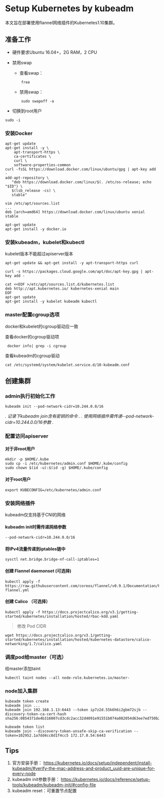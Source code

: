 # Setup Kubernetes by kubeadm

本文旨在部署使用flannel网络插件的Kubernetes1.10集群。

## 准备工作
- 硬件要求Ubuntu 16.04+，2G RAM，2 CPU
- 禁用swap
	- 查看swap：

	```
		free
	```

	- 禁用swap：

	```
		sudo swapoff -a
	```

- 切换到root用户

```
sudo -i
```

### 安装Docker

```
apt-get update
apt-get install -y \
    apt-transport-https \
    ca-certificates \
    curl \
    software-properties-common
curl -fsSL https://download.docker.com/linux/ubuntu/gpg | apt-key add -
add-apt-repository \
   "deb https://download.docker.com/linux/$(. /etc/os-release; echo "$ID") \
   $(lsb_release -cs) \
   stable"
```

```
vim /etc/apt/sources.list
...
deb [arch=amd64] https://download.docker.com/linux/ubuntu xenial stable

```
```
apt-get update
apt-get install -y docker.io
```

### 安装kubeadm，kubelet和kubectl
kubelet版本不能超过apiserver版本

```
apt-get update && apt-get install -y apt-transport-https curl
```

```
curl -s https://packages.cloud.google.com/apt/doc/apt-key.gpg | apt-key add -
```

```
cat <<EOF >/etc/apt/sources.list.d/kubernetes.list
deb http://apt.kubernetes.io/ kubernetes-xenial main
EOF
apt-get update
apt-get install -y kubelet kubeadm kubectl
```

### master配置cgroup选项
docker和kubelet的cgroup驱动应一致

查看docker的cgroup驱动项
```
 docker info| grep -i cgroup
```

查看kubeadm的cgroup驱动
```
cat /etc/systemd/system/kubelet.service.d/10-kubeadm.conf

```

## 创建集群

### admin执行初始化工作
```
kubeadm init --pod-network-cidr=10.244.0.0/16
```
*. 记录下kubeadm join含有密钥的命令 .*
*. 使用网络插件需传递--pod-network-cidr=10.244.0.0/16参数 .*

### 配置访问apiserver

#### 对于非root用户
```
mkdir -p $HOME/.kube
sudo cp -i /etc/kubernetes/admin.conf $HOME/.kube/config
sudo chown $(id -u):$(id -g) $HOME/.kube/config
```

#### 对于root用户
```
export KUBECONFIG=/etc/kubernetes/admin.conf
```

### 安装网络插件
kubeadm仅支持基于CNI的网络

#### kubeadm init时需传递网络参数
`--pod-network-cidr=10.244.0.0/16 `

#### 将IPv4流量传递到iptables链中

```
sysctl net.bridge.bridge-nf-call-iptables=1
```

#### 创建 Flannel daemonset (可选择)

```
kubectl apply -f https://raw.githubusercontent.com/coreos/flannel/v0.9.1/Documentation/kube-flannel.yml
```

#### 创建 Calico （可选择）

```
kubectl apply -f https://docs.projectcalico.org/v3.1/getting-started/kubernetes/installation/hosted/rbac-kdd.yaml
```

> 修改 Pod CIDR
```
wget https://docs.projectcalico.org/v3.1/getting-started/kubernetes/installation/hosted/kubernetes-datastore/calico-networking/1.7/calico.yaml
```

### 调度pod给master（可选）
给master添加taint

```
kubectl taint nodes --all node-role.kubernetes.io/master-
```

### node加入集群

```
kubeadm token create
kubeadm join ...
kubeadm join 192.168.1.13:6443 --token ip7z2d.55k6h6i2gbm72sjb --discovery-token-ca-cert-hash sha256:0854371de4b316007cd3cdc2acc32d4091e91551b074a082054d63ee7ed750b2
```

```
kubeadm token list
kubeadm join --discovery-token-unsafe-skip-ca-verification --token=102952.1a7dd4cc8d1f4cc5 172.17.0.54:6443
```

## Tips
1. 官方安装手册： https://kubernetes.io/docs/setup/independent/install-kubeadm/#verify-the-mac-address-and-product_uuid-are-unique-for-every-node
2. kubeadm init参数手册： https://kubernetes.io/docs/reference/setup-tools/kubeadm/kubeadm-init/#config-file
3. kubeadm reset：可重置节点配置
